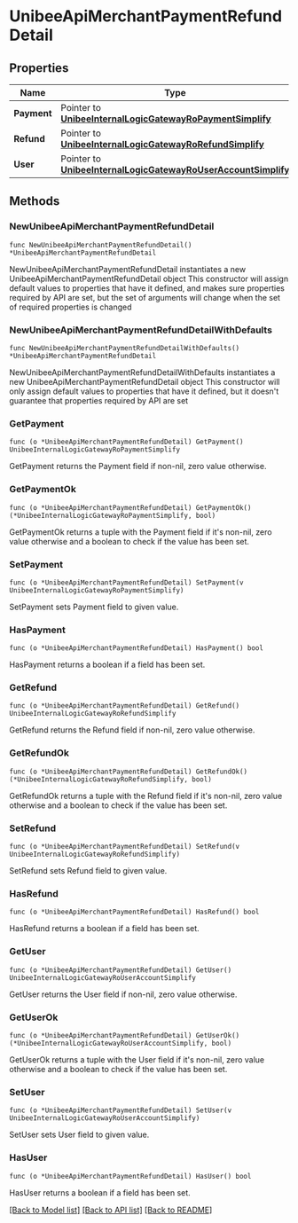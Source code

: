 # UnibeeApiMerchantPaymentRefundDetail

## Properties

Name | Type | Description | Notes
------------ | ------------- | ------------- | -------------
**Payment** | Pointer to [**UnibeeInternalLogicGatewayRoPaymentSimplify**](UnibeeInternalLogicGatewayRoPaymentSimplify.md) |  | [optional] 
**Refund** | Pointer to [**UnibeeInternalLogicGatewayRoRefundSimplify**](UnibeeInternalLogicGatewayRoRefundSimplify.md) |  | [optional] 
**User** | Pointer to [**UnibeeInternalLogicGatewayRoUserAccountSimplify**](UnibeeInternalLogicGatewayRoUserAccountSimplify.md) |  | [optional] 

## Methods

### NewUnibeeApiMerchantPaymentRefundDetail

`func NewUnibeeApiMerchantPaymentRefundDetail() *UnibeeApiMerchantPaymentRefundDetail`

NewUnibeeApiMerchantPaymentRefundDetail instantiates a new UnibeeApiMerchantPaymentRefundDetail object
This constructor will assign default values to properties that have it defined,
and makes sure properties required by API are set, but the set of arguments
will change when the set of required properties is changed

### NewUnibeeApiMerchantPaymentRefundDetailWithDefaults

`func NewUnibeeApiMerchantPaymentRefundDetailWithDefaults() *UnibeeApiMerchantPaymentRefundDetail`

NewUnibeeApiMerchantPaymentRefundDetailWithDefaults instantiates a new UnibeeApiMerchantPaymentRefundDetail object
This constructor will only assign default values to properties that have it defined,
but it doesn't guarantee that properties required by API are set

### GetPayment

`func (o *UnibeeApiMerchantPaymentRefundDetail) GetPayment() UnibeeInternalLogicGatewayRoPaymentSimplify`

GetPayment returns the Payment field if non-nil, zero value otherwise.

### GetPaymentOk

`func (o *UnibeeApiMerchantPaymentRefundDetail) GetPaymentOk() (*UnibeeInternalLogicGatewayRoPaymentSimplify, bool)`

GetPaymentOk returns a tuple with the Payment field if it's non-nil, zero value otherwise
and a boolean to check if the value has been set.

### SetPayment

`func (o *UnibeeApiMerchantPaymentRefundDetail) SetPayment(v UnibeeInternalLogicGatewayRoPaymentSimplify)`

SetPayment sets Payment field to given value.

### HasPayment

`func (o *UnibeeApiMerchantPaymentRefundDetail) HasPayment() bool`

HasPayment returns a boolean if a field has been set.

### GetRefund

`func (o *UnibeeApiMerchantPaymentRefundDetail) GetRefund() UnibeeInternalLogicGatewayRoRefundSimplify`

GetRefund returns the Refund field if non-nil, zero value otherwise.

### GetRefundOk

`func (o *UnibeeApiMerchantPaymentRefundDetail) GetRefundOk() (*UnibeeInternalLogicGatewayRoRefundSimplify, bool)`

GetRefundOk returns a tuple with the Refund field if it's non-nil, zero value otherwise
and a boolean to check if the value has been set.

### SetRefund

`func (o *UnibeeApiMerchantPaymentRefundDetail) SetRefund(v UnibeeInternalLogicGatewayRoRefundSimplify)`

SetRefund sets Refund field to given value.

### HasRefund

`func (o *UnibeeApiMerchantPaymentRefundDetail) HasRefund() bool`

HasRefund returns a boolean if a field has been set.

### GetUser

`func (o *UnibeeApiMerchantPaymentRefundDetail) GetUser() UnibeeInternalLogicGatewayRoUserAccountSimplify`

GetUser returns the User field if non-nil, zero value otherwise.

### GetUserOk

`func (o *UnibeeApiMerchantPaymentRefundDetail) GetUserOk() (*UnibeeInternalLogicGatewayRoUserAccountSimplify, bool)`

GetUserOk returns a tuple with the User field if it's non-nil, zero value otherwise
and a boolean to check if the value has been set.

### SetUser

`func (o *UnibeeApiMerchantPaymentRefundDetail) SetUser(v UnibeeInternalLogicGatewayRoUserAccountSimplify)`

SetUser sets User field to given value.

### HasUser

`func (o *UnibeeApiMerchantPaymentRefundDetail) HasUser() bool`

HasUser returns a boolean if a field has been set.


[[Back to Model list]](../README.md#documentation-for-models) [[Back to API list]](../README.md#documentation-for-api-endpoints) [[Back to README]](../README.md)


